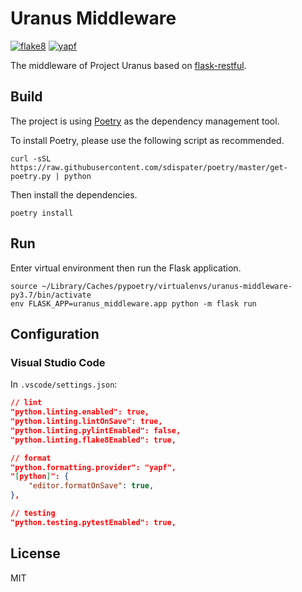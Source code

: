 # Uranus Middleware

[![flake8](https://img.shields.io/badge/linter-flake8-blue)](https://github.com/PyCQA/flake8)
[![yapf](https://img.shields.io/badge/formatter-yapf-blue)](https://github.com/google/yapf)

The middleware of Project Uranus based on [flask-restful](https://github.com/flask-restful/flask-restful).

## Build

The project is using [Poetry](https://github.com/sdispater/poetry) as the dependency management tool.

To install Poetry, please use the following script as recommended.

```shell
curl -sSL https://raw.githubusercontent.com/sdispater/poetry/master/get-poetry.py | python
```

Then install the dependencies.

```shell
poetry install
```

## Run

Enter virtual environment then run the Flask application.

```shell
source ~/Library/Caches/pypoetry/virtualenvs/uranus-middleware-py3.7/bin/activate
env FLASK_APP=uranus_middleware.app python -m flask run
```

## Configuration

### Visual Studio Code

In `.vscode/settings.json`:

```json
// lint
"python.linting.enabled": true,
"python.linting.lintOnSave": true,
"python.linting.pylintEnabled": false,
"python.linting.flake8Enabled": true,

// format
"python.formatting.provider": "yapf",
"[python]": {
    "editor.formatOnSave": true,
},

// testing
"python.testing.pytestEnabled": true,
```

## License

MIT
